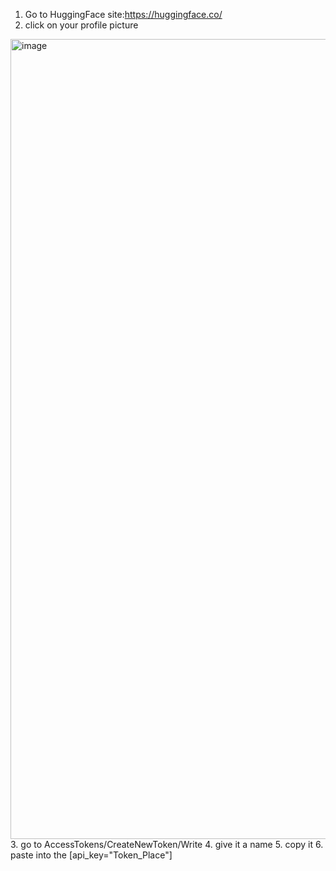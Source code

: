 1. Go to HuggingFace site:https://huggingface.co/
2. click on your profile picture
<img width="1280" alt="image" src="https://github.com/user-attachments/assets/cd26709d-d944-420b-9b22-cf1764296470" />
3. go to AccessTokens/CreateNewToken/Write
4. give it a name
5. copy it
6. paste into the [api_key="Token_Place"]
